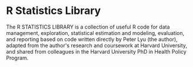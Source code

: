 # R Statistics Library

The R STATISTICS LIBRARY is a collection of useful R code for data management, exploration, statistical estimation and modeling, evaluation, and reporting based on code written directly by Peter Lyu (the author), adapted from the author's research and coursework at Harvard University, and shared from colleagues in the Harvard University PhD in Health Policy Program.
